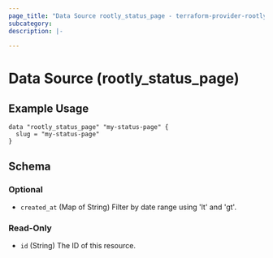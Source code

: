 ```yaml
---
page_title: "Data Source rootly_status_page - terraform-provider-rootly"
subcategory:
description: |-
    
---
```


# Data Source (rootly_status_page)



## Example Usage

```shell
data "rootly_status_page" "my-status-page" {
  slug = "my-status-page"
}
```

<!-- schema generated by tfplugindocs -->
## Schema

### Optional

- `created_at` (Map of String) Filter by date range using 'lt' and 'gt'.

### Read-Only

- `id` (String) The ID of this resource.
